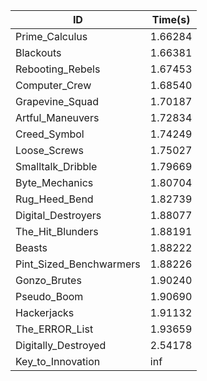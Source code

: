 |ID|Time(s)|
|-|-|
|Prime_Calculus|1.66284|
|Blackouts|1.66381|
|Rebooting_Rebels|1.67453|
|Computer_Crew|1.68540|
|Grapevine_Squad|1.70187|
|Artful_Maneuvers|1.72834|
|Creed_Symbol|1.74249|
|Loose_Screws|1.75027|
|Smalltalk_Dribble|1.79669|
|Byte_Mechanics|1.80704|
|Rug_Heed_Bend|1.82739|
|Digital_Destroyers|1.88077|
|The_Hit_Blunders|1.88191|
|Beasts|1.88222|
|Pint_Sized_Benchwarmers|1.88226|
|Gonzo_Brutes|1.90240|
|Pseudo_Boom|1.90690|
|Hackerjacks|1.91132|
|The_ERROR_List|1.93659|
|Digitally_Destroyed|2.54178|
|Key_to_Innovation|inf|
